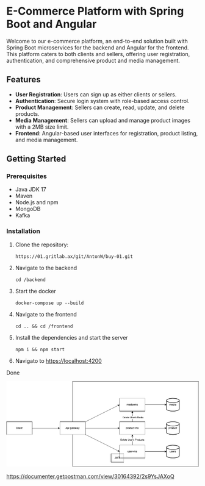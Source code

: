 # E-Commerce Platform with Spring Boot and Angular

Welcome to our e-commerce platform, an end-to-end solution built with Spring Boot microservices for the backend and Angular for the frontend. This platform caters to both clients and sellers, offering user registration, authentication, and comprehensive product and media management.

## Features

- **User Registration**: Users can sign up as either clients or sellers.
- **Authentication**: Secure login system with role-based access control.
- **Product Management**: Sellers can create, read, update, and delete products.
- **Media Management**: Sellers can upload and manage product images with a 2MB size limit.
- **Frontend**: Angular-based user interfaces for registration, product listing, and media management.

## Getting Started

### Prerequisites

- Java JDK 17
- Maven
- Node.js and npm
- MongoDB
- Kafka

### Installation

1. Clone the repository:

   ```shell
   https://01.gritlab.ax/git/AntonW/buy-01.git
   ```

2. Navigate to the backend

   ```shell
   cd /backend
   ```

3. Start the docker

   ```shell
   docker-compose up --build
   ```

4. Navigate to the frontend

   ```shell
   cd .. && cd /frontend
   ```

5. Install the dependencies and start the server

   ```shell
   npm i && npm start
   ```

6. Navigato to <https://localhost:4200>

Done

![data-flow](data-flow.png)

<https://documenter.getpostman.com/view/30164392/2s9YsJAXoQ>
